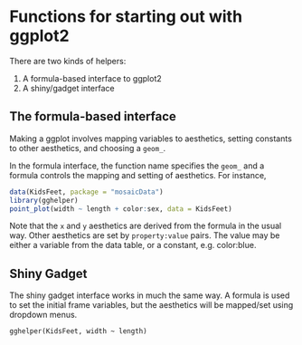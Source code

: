 # Functions for starting out with ggplot2

There are two kinds of helpers:

1. A formula-based interface to ggplot2
2. A shiny/gadget interface

## The formula-based interface

Making a ggplot involves mapping variables to aesthetics, setting constants to other aesthetics, and choosing a `geom_`.

In the formula interface, the function name specifies the `geom_` and a formula controls the mapping and setting of aesthetics.  For instance,
```r
data(KidsFeet, package = "mosaicData")
library(gghelper)
point_plot(width ~ length + color:sex, data = KidsFeet)
```
Note that the `x` and `y` aesthetics are derived from the formula in the usual way.  Other aesthetics are set by `property:value` pairs.  The value
may be either a variable from the data table, or a constant, e.g. color:blue.

## Shiny Gadget

The shiny gadget interface works in much the same way.  A formula is used to set the initial frame variables, but the aesthetics will be mapped/set using dropdown menus.
```
gghelper(KidsFeet, width ~ length)
```
